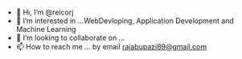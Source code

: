 - 👋 Hi, I’m @reicorj
- 👀 I’m interested in ...WebDevloping, Application Development and Machine Learning
- 💞️ I’m looking to collaborate on ...
- 📫 How to reach me ... by email rajabupazi89@gmail.com

<!---
reicorj/reicorj is a ✨ special ✨ repository because its `README.md` (this file) appears on your GitHub profile.
You can click the Preview link to take a look at your changes.
--->
